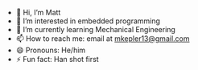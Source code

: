 - 👋 Hi, I’m Matt
- 👀 I’m interested in embedded programming 
- 🌱 I’m currently learning Mechanical Engineering
- 📫 How to reach me: email at mkepler13@gmail.com
- 😄 Pronouns: He/him
- ⚡ Fun fact: Han shot first

<!---
mkepler13/mkepler13 is a ✨ special ✨ repository because its `README.md` (this file) appears on your GitHub profile.
You can click the Preview link to take a look at your changes.
--->
